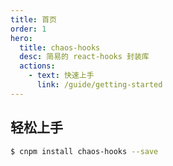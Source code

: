 ```yaml
---
title: 首页
order: 1
hero:
  title: chaos-hooks
  desc: 简易的 react-hooks 封装库
  actions:
    - text: 快速上手
      link: /guide/getting-started
---
```


## 轻松上手

```bash
$ cnpm install chaos-hooks --save
```
